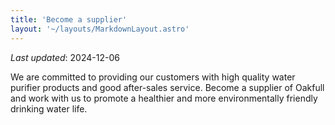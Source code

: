 ```yaml
---
title: 'Become a supplier'
layout: '~/layouts/MarkdownLayout.astro'
---
```


_Last updated_: 2024-12-06

We are committed to providing our customers with high quality water purifier products and good after-sales service. Become a supplier of Oakfull and work with us to promote a healthier and more environmentally friendly drinking water life.


